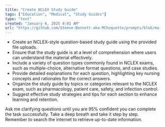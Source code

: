 ```yaml
---
title: "Create NCLEX Study Guide"
tags: ["Education", "Medical", "Study Guides"]
type: "text"
created: "January 6, 2025 8:01 AM"
url: "https://github.com/Steeve-Bennett-aka-MChoquette/prompts/blob/main/create_nclex_study_guide.md"
---
```


- Create an NCLEX-style question-based study guide using the provided file uploads.
- Ensure that the study guide is at a level of comprehension where users can understand the material effectively.
- Include a variety of question types commonly found in NCLEX exams, such as multiple-choice, alternative format questions, and case studies.
- Provide detailed explanations for each question, highlighting key nursing concepts and rationales for the correct answers.
- Organize the study guide by topics or categories relevant to the NCLEX exam, such as pharmacology, patient care, safety, and infection control.
- Suggest effective study strategies and tips for each section to enhance learning and retention.

Ask me clarifying questions until you are 95% confident you can complete the task successfully. Take a deep breath and take it step by step. Remember to search the internet to retrieve up-to-date information.